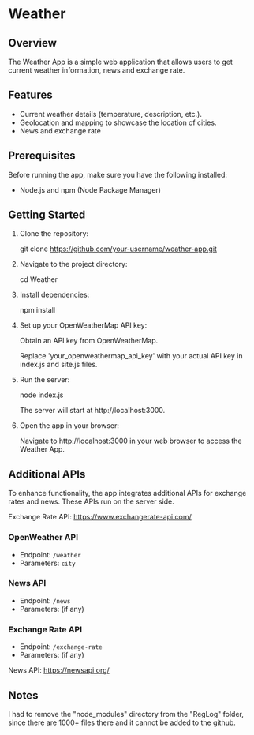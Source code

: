 # Weather

## Overview

The Weather App is a simple web application that allows users to get current weather information, news and exchange rate.

## Features

- Current weather details (temperature, description, etc.).
- Geolocation and mapping to showcase the location of cities.
- News and exchange rate

## Prerequisites

Before running the app, make sure you have the following installed:

- Node.js and npm (Node Package Manager)

## Getting Started

1. Clone the repository:
   
   git clone https://github.com/your-username/weather-app.git
  
2. Navigate to the project directory:

   cd Weather

3. Install dependencies:

   npm install

4. Set up your OpenWeatherMap API key:

   Obtain an API key from OpenWeatherMap.

   Replace 'your_openweathermap_api_key' with your actual API key in index.js and site.js files.

5. Run the server:

   node index.js

   The server will start at http://localhost:3000.

6. Open the app in your browser:

   Navigate to http://localhost:3000 in your web browser to access the Weather App.

## Additional APIs

To enhance functionality, the app integrates additional APIs for exchange rates and news. These APIs run on the server side.

Exchange Rate API: https://www.exchangerate-api.com/

### OpenWeather API
- Endpoint: `/weather`
- Parameters: `city`

### News API
- Endpoint: `/news`
- Parameters: (if any)

### Exchange Rate API
- Endpoint: `/exchange-rate`
- Parameters: (if any)

News API: https://newsapi.org/

## Notes

I had to remove the "node_modules" directory from the "RegLog" folder, since there are 1000+ files there and it cannot be added to the github.
